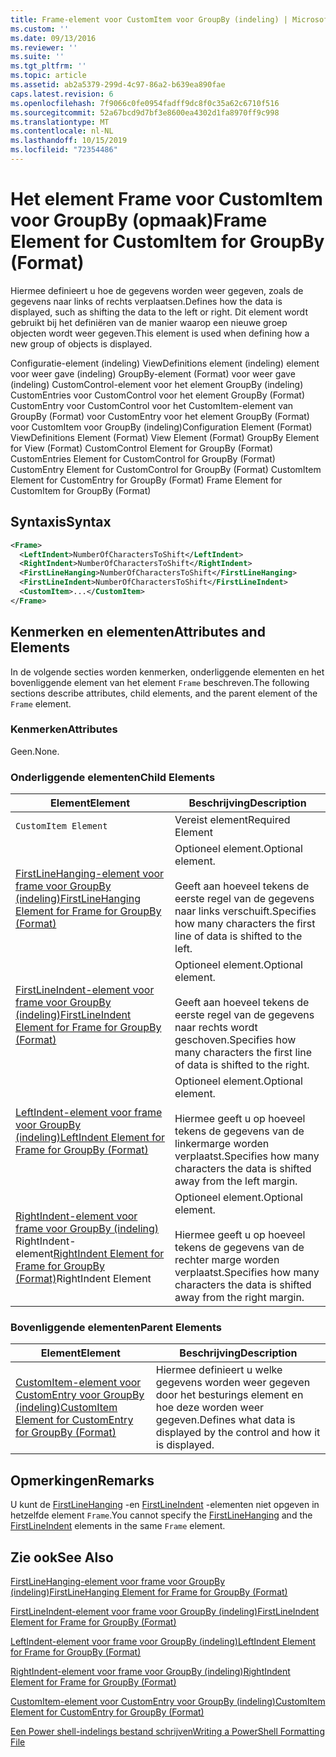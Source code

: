 ```yaml
---
title: Frame-element voor CustomItem voor GroupBy (indeling) | Microsoft Docs
ms.custom: ''
ms.date: 09/13/2016
ms.reviewer: ''
ms.suite: ''
ms.tgt_pltfrm: ''
ms.topic: article
ms.assetid: ab2a5379-299d-4c97-86a2-b639ea890fae
caps.latest.revision: 6
ms.openlocfilehash: 7f9066c0fe0954fadff9dc8f0c35a62c6710f516
ms.sourcegitcommit: 52a67bcd9d7bf3e8600ea4302d1fa8970ff9c998
ms.translationtype: MT
ms.contentlocale: nl-NL
ms.lasthandoff: 10/15/2019
ms.locfileid: "72354486"
---
```

# <a name="frame-element-for-customitem-for-groupby-format"></a><span data-ttu-id="874dd-102">Het element Frame voor CustomItem voor GroupBy (opmaak)</span><span class="sxs-lookup"><span data-stu-id="874dd-102">Frame Element for CustomItem for GroupBy (Format)</span></span>

<span data-ttu-id="874dd-103">Hiermee definieert u hoe de gegevens worden weer gegeven, zoals de gegevens naar links of rechts verplaatsen.</span><span class="sxs-lookup"><span data-stu-id="874dd-103">Defines how the data is displayed, such as shifting the data to the left or right.</span></span> <span data-ttu-id="874dd-104">Dit element wordt gebruikt bij het definiëren van de manier waarop een nieuwe groep objecten wordt weer gegeven.</span><span class="sxs-lookup"><span data-stu-id="874dd-104">This element is used when defining how a new group of objects is displayed.</span></span>

<span data-ttu-id="874dd-105">Configuratie-element (indeling) ViewDefinitions element (indeling) element voor weer gave (indeling) GroupBy-element (Format) voor weer gave (indeling) CustomControl-element voor het element GroupBy (indeling) CustomEntries voor CustomControl voor het element GroupBy (Format) CustomEntry voor CustomControl voor het CustomItem-element van GroupBy (Format) voor CustomEntry voor het element GroupBy (Format) voor CustomItem voor GroupBy (indeling)</span><span class="sxs-lookup"><span data-stu-id="874dd-105">Configuration Element (Format) ViewDefinitions Element (Format) View Element (Format) GroupBy Element for View (Format) CustomControl Element for GroupBy (Format) CustomEntries Element for CustomControl for GroupBy (Format) CustomEntry Element for CustomControl for GroupBy (Format) CustomItem Element for CustomEntry for GroupBy (Format) Frame Element for CustomItem for GroupBy (Format)</span></span>

## <a name="syntax"></a><span data-ttu-id="874dd-106">Syntaxis</span><span class="sxs-lookup"><span data-stu-id="874dd-106">Syntax</span></span>

```xml
<Frame>
  <LeftIndent>NumberOfCharactersToShift</LeftIndent>
  <RightIndent>NumberOfCharactersToShift</RightIndent>
  <FirstLineHanging>NumberOfCharactersToShift</FirstLineHanging>
  <FirstLineIndent>NumberOfCharactersToShift</FirstLineIndent>
  <CustomItem>...</CustomItem>
</Frame>
```

## <a name="attributes-and-elements"></a><span data-ttu-id="874dd-107">Kenmerken en elementen</span><span class="sxs-lookup"><span data-stu-id="874dd-107">Attributes and Elements</span></span>

<span data-ttu-id="874dd-108">In de volgende secties worden kenmerken, onderliggende elementen en het bovenliggende element van het element `Frame` beschreven.</span><span class="sxs-lookup"><span data-stu-id="874dd-108">The following sections describe attributes, child elements, and the parent element of the `Frame` element.</span></span>

### <a name="attributes"></a><span data-ttu-id="874dd-109">Kenmerken</span><span class="sxs-lookup"><span data-stu-id="874dd-109">Attributes</span></span>

<span data-ttu-id="874dd-110">Geen.</span><span class="sxs-lookup"><span data-stu-id="874dd-110">None.</span></span>

### <a name="child-elements"></a><span data-ttu-id="874dd-111">Onderliggende elementen</span><span class="sxs-lookup"><span data-stu-id="874dd-111">Child Elements</span></span>

|<span data-ttu-id="874dd-112">Element</span><span class="sxs-lookup"><span data-stu-id="874dd-112">Element</span></span>|<span data-ttu-id="874dd-113">Beschrijving</span><span class="sxs-lookup"><span data-stu-id="874dd-113">Description</span></span>|
|-------------|-----------------|
|`CustomItem Element`|<span data-ttu-id="874dd-114">Vereist element</span><span class="sxs-lookup"><span data-stu-id="874dd-114">Required Element</span></span>|
|[<span data-ttu-id="874dd-115">FirstLineHanging-element voor frame voor GroupBy (indeling)</span><span class="sxs-lookup"><span data-stu-id="874dd-115">FirstLineHanging Element for Frame for GroupBy (Format)</span></span>](./firstlinehanging-element-for-frame-for-groupby-format.md)|<span data-ttu-id="874dd-116">Optioneel element.</span><span class="sxs-lookup"><span data-stu-id="874dd-116">Optional element.</span></span><br /><br /> <span data-ttu-id="874dd-117">Geeft aan hoeveel tekens de eerste regel van de gegevens naar links verschuift.</span><span class="sxs-lookup"><span data-stu-id="874dd-117">Specifies how many characters the first line of data is shifted to the left.</span></span>|
|[<span data-ttu-id="874dd-118">FirstLineIndent-element voor frame voor GroupBy (indeling)</span><span class="sxs-lookup"><span data-stu-id="874dd-118">FirstLineIndent Element for Frame for GroupBy (Format)</span></span>](./firstlineindent-element-for-frame-for-groupby-format.md)|<span data-ttu-id="874dd-119">Optioneel element.</span><span class="sxs-lookup"><span data-stu-id="874dd-119">Optional element.</span></span><br /><br /> <span data-ttu-id="874dd-120">Geeft aan hoeveel tekens de eerste regel van de gegevens naar rechts wordt geschoven.</span><span class="sxs-lookup"><span data-stu-id="874dd-120">Specifies how many characters the first line of data is shifted to the right.</span></span>|
|[<span data-ttu-id="874dd-121">LeftIndent-element voor frame voor GroupBy (indeling)</span><span class="sxs-lookup"><span data-stu-id="874dd-121">LeftIndent Element for Frame for GroupBy (Format)</span></span>](./leftindent-element-for-frame-for-groupby-format.md)|<span data-ttu-id="874dd-122">Optioneel element.</span><span class="sxs-lookup"><span data-stu-id="874dd-122">Optional element.</span></span><br /><br /> <span data-ttu-id="874dd-123">Hiermee geeft u op hoeveel tekens de gegevens van de linkermarge worden verplaatst.</span><span class="sxs-lookup"><span data-stu-id="874dd-123">Specifies how many characters the data is shifted away from the left margin.</span></span>|
|<span data-ttu-id="874dd-124">[RightIndent-element voor frame voor GroupBy (indeling)](./rightindent-element-for-frame-for-groupby-format.md) RightIndent-element</span><span class="sxs-lookup"><span data-stu-id="874dd-124">[RightIndent Element for Frame for GroupBy (Format)](./rightindent-element-for-frame-for-groupby-format.md)RightIndent Element</span></span>|<span data-ttu-id="874dd-125">Optioneel element.</span><span class="sxs-lookup"><span data-stu-id="874dd-125">Optional element.</span></span><br /><br /> <span data-ttu-id="874dd-126">Hiermee geeft u op hoeveel tekens de gegevens van de rechter marge worden verplaatst.</span><span class="sxs-lookup"><span data-stu-id="874dd-126">Specifies how many characters the data is shifted away from the right margin.</span></span>|

### <a name="parent-elements"></a><span data-ttu-id="874dd-127">Bovenliggende elementen</span><span class="sxs-lookup"><span data-stu-id="874dd-127">Parent Elements</span></span>

|<span data-ttu-id="874dd-128">Element</span><span class="sxs-lookup"><span data-stu-id="874dd-128">Element</span></span>|<span data-ttu-id="874dd-129">Beschrijving</span><span class="sxs-lookup"><span data-stu-id="874dd-129">Description</span></span>|
|-------------|-----------------|
|[<span data-ttu-id="874dd-130">CustomItem-element voor CustomEntry voor GroupBy (indeling)</span><span class="sxs-lookup"><span data-stu-id="874dd-130">CustomItem Element for CustomEntry for GroupBy (Format)</span></span>](./customitem-element-for-customentry-for-groupby-format.md)|<span data-ttu-id="874dd-131">Hiermee definieert u welke gegevens worden weer gegeven door het besturings element en hoe deze worden weer gegeven.</span><span class="sxs-lookup"><span data-stu-id="874dd-131">Defines what data is displayed by the control and how it is displayed.</span></span>|

## <a name="remarks"></a><span data-ttu-id="874dd-132">Opmerkingen</span><span class="sxs-lookup"><span data-stu-id="874dd-132">Remarks</span></span>

<span data-ttu-id="874dd-133">U kunt de [FirstLineHanging](./firstlinehanging-element-for-frame-for-groupby-format.md) -en [FirstLineIndent](./firstlineindent-element-for-frame-for-groupby-format.md) -elementen niet opgeven in hetzelfde element `Frame`.</span><span class="sxs-lookup"><span data-stu-id="874dd-133">You cannot specify the [FirstLineHanging](./firstlinehanging-element-for-frame-for-groupby-format.md) and the [FirstLineIndent](./firstlineindent-element-for-frame-for-groupby-format.md) elements in the same `Frame` element.</span></span>

## <a name="see-also"></a><span data-ttu-id="874dd-134">Zie ook</span><span class="sxs-lookup"><span data-stu-id="874dd-134">See Also</span></span>

[<span data-ttu-id="874dd-135">FirstLineHanging-element voor frame voor GroupBy (indeling)</span><span class="sxs-lookup"><span data-stu-id="874dd-135">FirstLineHanging Element for Frame for GroupBy (Format)</span></span>](./firstlinehanging-element-for-frame-for-groupby-format.md)

[<span data-ttu-id="874dd-136">FirstLineIndent-element voor frame voor GroupBy (indeling)</span><span class="sxs-lookup"><span data-stu-id="874dd-136">FirstLineIndent Element for Frame for GroupBy (Format)</span></span>](./firstlineindent-element-for-frame-for-groupby-format.md)

[<span data-ttu-id="874dd-137">LeftIndent-element voor frame voor GroupBy (indeling)</span><span class="sxs-lookup"><span data-stu-id="874dd-137">LeftIndent Element for Frame for GroupBy (Format)</span></span>](./leftindent-element-for-frame-for-groupby-format.md)

[<span data-ttu-id="874dd-138">RightIndent-element voor frame voor GroupBy (indeling)</span><span class="sxs-lookup"><span data-stu-id="874dd-138">RightIndent Element for Frame for GroupBy (Format)</span></span>](./rightindent-element-for-frame-for-groupby-format.md)

[<span data-ttu-id="874dd-139">CustomItem-element voor CustomEntry voor GroupBy (indeling)</span><span class="sxs-lookup"><span data-stu-id="874dd-139">CustomItem Element for CustomEntry for GroupBy (Format)</span></span>](./customitem-element-for-customentry-for-groupby-format.md)

[<span data-ttu-id="874dd-140">Een Power shell-indelings bestand schrijven</span><span class="sxs-lookup"><span data-stu-id="874dd-140">Writing a PowerShell Formatting File</span></span>](./writing-a-powershell-formatting-file.md)
